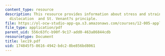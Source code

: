 ```yaml
---
content_type: resource
description: This resource provides information about stress and strain from a screw
  dislocation  and St. Venant?s principle.
file: https://ol-ocw-studio-app-qa.s3.amazonaws.com/courses/12-005-applications-of-continuum-mechanics-to-earth-atmospheric-and-planetary-sciences-spring-2006/174845f586164942bdc28be856bd8061_lec19.pdf
file_type: application/pdf
parent_uid: 556c63fc-b90f-9c17-add0-463a86844cdb
resourcetype: Document
title: lec19.pdf
uid: 174845f5-8616-4942-bdc2-8be856bd8061
---
```

